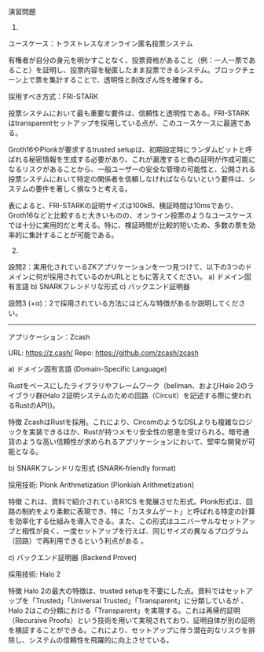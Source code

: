 演習問題

1.

ユースケース：トラストレスなオンライン匿名投票システム

有権者が自分の身元を明かすことなく、投票資格があること（例：一人一票であること）を証明し、投票内容を秘匿したまま投票できるシステム。ブロックチェーン上で票を集計することで、透明性と耐改ざん性を確保する。


採用すべき方式：FRI-STARK 

投票システムにおいて最も重要な要件は、信頼性と透明性である。FRI-STARKはtransparentセットアップを採用している点が、このユースケースに最適である。

Groth16やPlonkが要求するtrusted setupは、初期設定時にランダムビットと呼ばれる秘密情報を生成する必要があり、これが漏洩すると偽の証明が作成可能になるリスクがあることから、一般ユーザーの安全な管理の可能性と、公開される投票システムにおいて特定の関係者を信頼しなければならないという要件は、システムの要件を著しく損なうと考える。

表によると、FRI-STARKの証明サイズは100kB、検証時間は10msであり、Groth16などと比較すると大きいものの、オンライン投票のようなユースケースでは十分に実用的だと考える。特に、検証時間が比較的短いため、多数の票を効率的に集計することが可能である。


2. 
設問2：実用化されているZKアプリケーションを一つ見つけて、以下の3つのドメインに何が採用されているのかURLとともに答えてください。
a) ドメイン固有言語
b) SNARKフレンドリな形式
c) バックエンド証明器

設問3 (+α)：2で採用されている方法にはどんな特徴があるか説明してください。

---
アプリケーション：Zcash

URL: https://z.cash/
Repo: https://github.com/zcash/zcash

a) ドメイン固有言語 (Domain-Specific Language)

Rustをベースにしたライブラリやフレームワーク（bellman、およびHalo 2のライブラリ群(Halo 2証明システムのための回路（Circuit）を記述する際に使われるRustのAPI))。

特徴
ZcashはRustを採用。これにより、CircomのようなDSLよりも複雑なロジックを実装できるほか、Rustが持つメモリ安全性の恩恵を受けられる。暗号通貨のような高い信頼性が求められるアプリケーションにおいて、堅牢な開発が可能となる。

b) SNARKフレンドリな形式 (SNARK-friendly format)

採用技術: Plonk Arithmetization (Plonkish Arithmetization)

特徴
これは、資料で紹介されているR1CS を発展させた形式。Plonk形式は、回路の制約をより柔軟に表現でき、特に「カスタムゲート」と呼ばれる特定の計算を効率化する仕組みを導入できる。また、この形式はユニバーサルなセットアップと相性が良く、一度セットアップを行えば、同じサイズの異なるプログラム（回路）で再利用できるという利点がある 。

c) バックエンド証明器 (Backend Prover)

採用技術: Halo 2

特徴
Halo 2の最大の特徴は、trusted setupを不要にした点。資料ではセットアップを「Trusted」「Universal Trusted」「Transparent」に分類しているが 、Halo 2はこの分類における「Transparent」を実現する。これは再帰的証明（Recursive Proofs）という技術を用いて実現されており、証明自体が別の証明を検証することができる。これにより、セットアップに伴う潜在的なリスクを排除し、システムの信頼性を飛躍的に向上させている。
